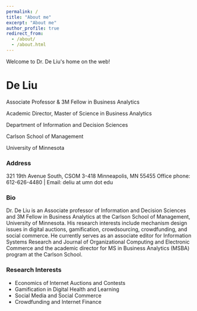 ```yaml
---
permalink: /
title: "About me"
excerpt: "About me"
author_profile: true
redirect_from: 
  - /about/
  - /about.html
---
```


Welcome to Dr. De Liu's home on the web!

# De Liu

Associate Professor & 3M Fellow in Business Analytics

Academic Director, Master of Science in Business Analytics

Department of Information and Decision Sciences

Carlson School of Management 

University of Minnesota

### Address

321 19th Avenue South, CSOM 3-418 
Minneapolis, MN 55455
Office phone: 612-626-4480 | Email: deliu at umn dot edu

### Bio

Dr. De Liu is an Associate professor of Information and Decision Sciences and 3M Fellow in Business Analytics at the Carlson School of Management, University of Minnesota. His research interests include mechanism design issues in digital auctions, gamification, crowdsourcing, crowdfunding, and social commerce. He currently serves as an associate editor for Information Systems Research and Journal of Organizational Computing and Electronic Commerce and the academic director for MS in Business Analytics (MSBA) program at the Carlson School.

### Research Interests

- Economics of Internet Auctions and Contests
- Gamification in Digital Health and Learning
- Social Media and Social Commerce
- Crowdfunding and Internet Finance